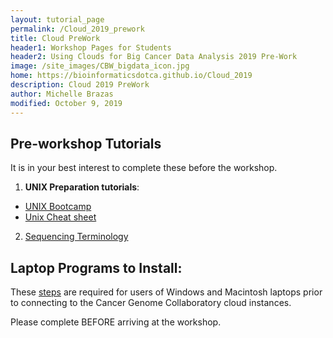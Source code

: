 ```yaml
---
layout: tutorial_page
permalink: /Cloud_2019_prework
title: Cloud PreWork
header1: Workshop Pages for Students
header2: Using Clouds for Big Cancer Data Analysis 2019 Pre-Work
image: /site_images/CBW_bigdata_icon.jpg
home: https://bioinformaticsdotca.github.io/Cloud_2019
description: Cloud 2019 PreWork
author: Michelle Brazas
modified: October 9, 2019
---
```



## Pre-workshop Tutorials

It is in your best interest to complete these before the workshop.

1) **UNIX Preparation tutorials**:  

* [UNIX Bootcamp](http://rik.smith-unna.com/command_line_bootcamp/?id=9xnbkx6eaof)
* [Unix Cheat sheet](http://www.rain.org/~mkummel/unix.html) 

2) [Sequencing Terminology](http://www.ncbi.nlm.nih.gov/projects/genome/glossary.shtml)

## Laptop Programs to Install:

These [steps](https://drive.google.com/a/bioinformatics.ca/file/d/1AzocMChCyafkgZXl9mXvzlaEvhXBudHX/view?usp=sharing) are required for users of Windows and Macintosh laptops prior to connecting to the Cancer Genome Collaboratory cloud instances.

Please complete BEFORE arriving at the workshop.

